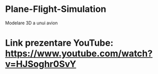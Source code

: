 # Plane-Flight-Simulation
Modelare 3D a unui avion

# Link prezentare YouTube: https://www.youtube.com/watch?v=HJSoghr0SvY
